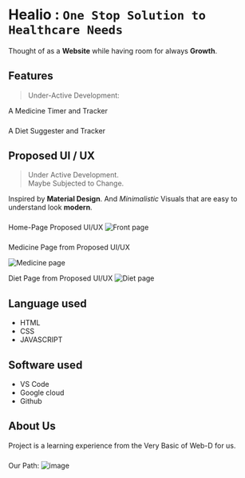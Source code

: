 #  Healio  	: `One Stop Solution to Healthcare Needs`
Thought of as a **Website** while having room for always **Growth**.
## Features

> Under-Active Development:

A Medicine Timer and Tracker
###
A Diet Suggester and Tracker
###
## Proposed UI / UX

> Under Active Development.  
> Maybe Subjected to Change.

Inspired by **Material Design**. And *Minimalistic* Visuals that are easy to understand look **modern**.
###
Home-Page Proposed UI/UX
![Front page](https://user-images.githubusercontent.com/123866925/232307827-fc00d7cd-baeb-4b03-8f22-9a622b685dd5.png)
###
Medicine Page from Proposed UI/UX

![Medicine page](https://user-images.githubusercontent.com/123866925/232307899-bdd0ed51-2962-4544-bfc4-88bc3e754e93.png)

Diet Page from Proposed UI/UX
![Diet page](https://user-images.githubusercontent.com/123866925/232308137-1e236cff-0e18-41fa-8753-2c391bf58ed8.png)

## Language used
 - HTML
 - CSS
 - JAVASCRIPT
 
## Software used

 - VS Code
 - Google cloud
 - Github
## About Us
Project is a learning experience from the Very Basic of Web-D for us.
###
Our Path:
![image](https://user-images.githubusercontent.com/123866925/232319955-86432883-e62d-478a-aaf3-f7e10196b842.png)
